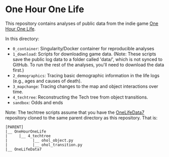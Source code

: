 # One Hour One Life

This repository contains analyses of public data from the indie game [One Hour One Life](http://onehouronelife.com/).

In this directory:

* `0_container`: Singularity/Docker container for reproducible analyses
* `1_download`: Scripts for downloading game data. (Note: These scripts save the public log data to a folder called 'data/', which is not synced to GitHub. To run the rest of the analyses, you'll need to download the data first.)
* `2_demographics`: Tracing basic demographic information in the life logs (e.g., ages and causes of death).
* `3_mapchange`: Tracing changes to the map and object interactions over time. 
* `4_techtree`: Reconstructing the Tech tree from object transitions.
* `sandbox`: Odds and ends

Note: The techtree scripts assume that you have the [OneLifeData7](https://github.com/jasonrohrer/OneLifeData7) repository cloned to the same parent directory as this repository. That is:

```
[PARENT]
|__ OneHourOneLife
|     |__ 4_techtree
|           |__ ohol_object.py
|           |__ ohol_transition.py
|__ OneLifeData7 
```
